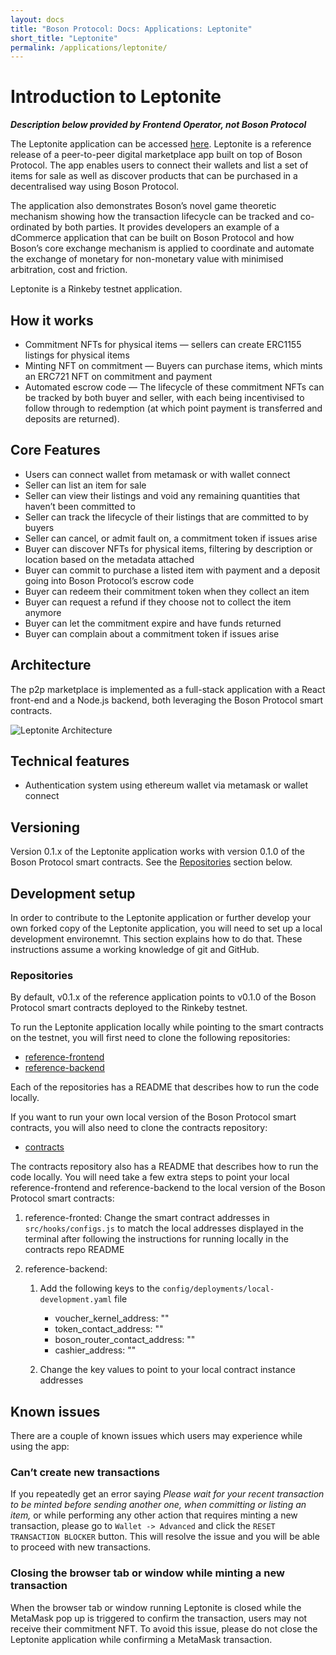 ```yaml
---
layout: docs
title: "Boson Protocol: Docs: Applications: Leptonite"
short_title: "Leptonite"
permalink: /applications/leptonite/
---
```


# Introduction to Leptonite

_**Description below provided by Frontend Operator, not Boson Protocol**_

The Leptonite application can be accessed [here](https://www.leptonite.io).
Leptonite is a reference release of a peer-to-peer digital marketplace app built
on top of Boson Protocol. The app enables users to connect their wallets and
list a set of items for sale as well as discover products that can be purchased
in a decentralised way using Boson Protocol.

The application also demonstrates Boson’s novel game theoretic mechanism showing
how the transaction lifecycle can be tracked and co-ordinated by both parties.
It provides developers an example of a dCommerce application that can be built
on Boson Protocol and how Boson’s core exchange mechanism is applied to
coordinate and automate the exchange of monetary for non-monetary value with
minimised arbitration, cost and friction.

Leptonite is a Rinkeby testnet application.

## How it works

- Commitment NFTs for physical items — sellers can create ERC1155 listings for
  physical items
- Minting NFT on commitment — Buyers can purchase items, which mints an ERC721
  NFT on commitment and payment
- Automated escrow code — The lifecycle of these commitment NFTs can be tracked
  by both buyer and seller, with each being incentivised to follow through to
  redemption (at which point payment is transferred and deposits are returned).

## Core Features

- Users can connect wallet from metamask or with wallet connect
- Seller can list an item for sale
- Seller can view their listings and void any remaining quantities that haven’t
  been committed to
- Seller can track the lifecycle of their listings that are committed to by
  buyers
- Seller can cancel, or admit fault on, a commitment token if issues arise
- Buyer can discover NFTs for physical items, filtering by description or
  location based on the metadata attached
- Buyer can commit to purchase a listed item with payment and a deposit going
  into Boson Protocol’s escrow code
- Buyer can redeem their commitment token when they collect an item
- Buyer can request a refund if they choose not to collect the item anymore
- Buyer can let the commitment expire and have funds returned
- Buyer can complain about a commitment token if issues arise

## Architecture

The p2p marketplace is implemented as a full-stack application with a React
front-end and a Node.js backend, both leveraging the Boson Protocol smart
contracts.

![Leptonite Architecture](/images/docs/leptonite-architecture.png)

## Technical features

- Authentication system using ethereum wallet via metamask or wallet connect

## Versioning

Version 0.1.x of the Leptonite application works with version 0.1.0 of the Boson
Protocol smart contracts. See the [Repositories](#repositories) section below.

## Development setup

In order to contribute to the Leptonite application or further develop your own
forked copy of the Leptonite application, you will need to set up a local
development environemnt. This section explains how to do that. These
instructions assume a working knowledge of git and GitHub.

### Repositories

By default, v0.1.x of the reference application points to v0.1.0 of the Boson
Protocol smart contracts deployed to the Rinkeby testnet.

To run the Leptonite application locally while pointing to the smart contracts
on the testnet, you will first need to clone the following repositories:

- [reference-frontend](https://github.com/bosonprotocol/reference-frontend/releases/tag/v0.1.1)
- [reference-backend](https://github.com/bosonprotocol/reference-backend/releases/tag/v0.1.0)

Each of the repositories has a README that describes how to run the code
locally.

If you want to run your own local version of the Boson Protocol smart contracts,
you will also need to clone the contracts repository:

- [contracts](https://github.com/bosonprotocol/contracts/releases/tag/v0.1.0)

The contracts repository also has a README that describes how to run the code
locally. You will need take a few extra steps to point your local
reference-frontend and reference-backend to the local version of the Boson
Protocol smart contracts:

1. reference-fronted: Change the smart contract addresses in
   `src/hooks/configs.js` to match the local addresses displayed in the terminal
   after following the instructions for running locally in the contracts repo
   README
2. reference-backend:

   1. Add the following keys to the `config/deployments/local-development.yaml`
      file

      - voucher_kernel_address: ""
      - token_contact_address: ""
      - boson_router_contact_address: ""
      - cashier_address: ""

   2. Change the key values to point to your local contract instance addresses

## Known issues

There are a couple of known issues which users may experience while using the
app:

### Can’t create new transactions

If you repeatedly get an error saying _Please wait for your recent transaction
to be minted before sending another one, when committing or listing an item,_ or
while performing any other action that requires minting a new transaction,
please go to `Wallet -> Advanced` and click the `RESET TRANSACTION BLOCKER`
button. This will resolve the issue and you will be able to proceed with new
transactions.

### Closing the browser tab or window while minting a new transaction

When the browser tab or window running Leptonite is closed while the MetaMask
pop up is triggered to confirm the transaction, users may not receive their
commitment NFT. To avoid this issue, please do not close the Leptonite
application while confirming a MetaMask transaction.
